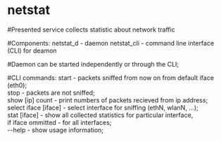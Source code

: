 # netstat
#Presented service collects statistic about network traffic

#Components:
	netstat_d - daemon
	netstat_cli - command line interface (CLI) for deamon

#Daemon can be started independently or through the CLI;

#CLI commands:
	start - packets sniffed from now on from default iface (eth0);<br>
	stop - packets are not sniffed;<br>
	show [ip] count - print numbers of packets recieved from ip address;<br>
	select iface [iface] - select interface for sniffing (ethN, wlanN, ...);<br>
	stat [iface] - show all collected statistics for particular interface,<br>
		if iface ommitted - for all interfaces;<br>
	--help - show usage information;<br>
